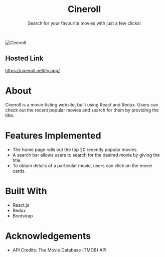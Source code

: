 <div id="top"></div>

<div align="center">

  <h1 align="center">Cineroll</h1>

  <p align="center">
    Search for your favourite movies with just a few clicks!
  </p>
</div>

</br>

![Cineroll](https://user-images.githubusercontent.com/78133928/176901628-c401d02b-6bf9-4b4d-8f2f-4875cf969051.png)

<!-- HOSTED LINK -->

## Hosted Link

<a href="https://cineroll.netlify.app/" target="_blank">https://cineroll.netlify.app/</a>

<!-- ABOUT THE PROJECT -->

# About

Cineroll is a movie-listing website, built using React and Redux. Users can check out the recent popular movies and search for them by providing the title.

<!-- FEATURES IMPLEMENTED -->

# Features Implemented

- The home page rolls out the top 20 recently popular movies.
- A search bar allows users to search for the desired movie by giving the title.
- To obtain details of a particular movie, users can click on the movie cards.

<!-- BUILT WITH -->

# Built With

- React.js
- Redux
- Bootstrap

<!-- GETTING STARTED -->

# Acknowledgements

- API Credits: The Movie Database (TMDB) API
